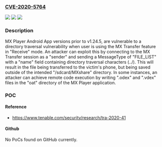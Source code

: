 ### [CVE-2020-5764](https://cve.mitre.org/cgi-bin/cvename.cgi?name=CVE-2020-5764)
![](https://img.shields.io/static/v1?label=Product&message=MX%20Player%20Android%20App&color=blue)
![](https://img.shields.io/static/v1?label=Version&message=All%20versions%20prior%20to%20version%20v1.24.5%20&color=brightgreen)
![](https://img.shields.io/static/v1?label=Vulnerability&message=Path%20Traversal&color=brightgreen)

### Description

MX Player Android App versions prior to v1.24.5, are vulnerable to a directory traversal vulnerability when user is using the MX Transfer feature in "Receive" mode. An attacker can exploit this by connecting to the MX Transfer session as a "sender" and sending a MessageType of "FILE_LIST" with a "name" field containing directory traversal characters (../). This will result in the file being transferred to the victim's phone, but being saved outside of the intended "/sdcard/MXshare" directory. In some instances, an attacker can achieve remote code execution by writing ".odex" and ".vdex" files in the "oat" directory of the MX Player application.

### POC

#### Reference
- https://www.tenable.com/security/research/tra-2020-41

#### Github
No PoCs found on GitHub currently.

